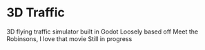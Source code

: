 # 3D Traffic
3D flying traffic simulator built in Godot
Loosely based off Meet the Robinsons, I love that movie
Still in progress